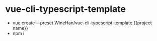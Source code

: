 # vue-cli-typescript-template
* vue create --preset WineHan/vue-cli-typescript-template {{project name}}
* npm i
